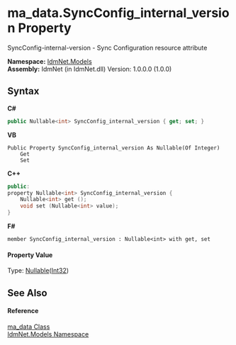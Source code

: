 # ma_data.SyncConfig_internal_version Property 
 

SyncConfig-internal-version - Sync Configuration resource attribute

**Namespace:**&nbsp;<a href="N_IdmNet_Models">IdmNet.Models</a><br />**Assembly:**&nbsp;IdmNet (in IdmNet.dll) Version: 1.0.0.0 (1.0.0)

## Syntax

**C#**<br />
``` C#
public Nullable<int> SyncConfig_internal_version { get; set; }
```

**VB**<br />
``` VB
Public Property SyncConfig_internal_version As Nullable(Of Integer)
	Get
	Set
```

**C++**<br />
``` C++
public:
property Nullable<int> SyncConfig_internal_version {
	Nullable<int> get ();
	void set (Nullable<int> value);
}
```

**F#**<br />
``` F#
member SyncConfig_internal_version : Nullable<int> with get, set

```


#### Property Value
Type: <a href="http://msdn2.microsoft.com/en-us/library/b3h38hb0" target="_blank">Nullable</a>(<a href="http://msdn2.microsoft.com/en-us/library/td2s409d" target="_blank">Int32</a>)

## See Also


#### Reference
<a href="T_IdmNet_Models_ma_data">ma_data Class</a><br /><a href="N_IdmNet_Models">IdmNet.Models Namespace</a><br />